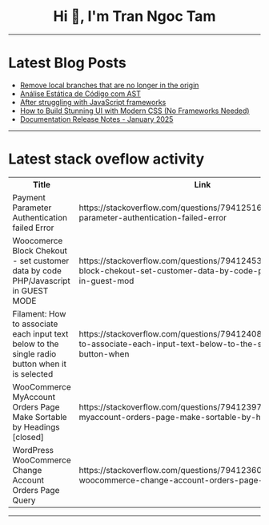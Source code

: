 <h1 align="center">Hi 👋, I'm Tran Ngoc Tam</h1>

---

# Latest Blog Posts 
<!-- BLOG-POST-LIST:START -->
- [Remove local branches that are no longer in the origin](https://dev.to/dsteixeira/remove-local-branches-that-are-no-longer-in-the-origin-cdd)
- [Análise Estática de Código com AST](https://dev.to/scovl/analise-estatica-de-codigo-com-ast-4co0)
- [After struggling with JavaScript frameworks](https://dev.to/arshh/after-struggling-with-javascript-frameworks-3k73)
- [How to Build Stunning UI with Modern CSS &lpar;No Frameworks Needed&rpar;](https://dev.to/digitalminds/how-to-build-stunning-ui-with-modern-css-no-frameworks-needed-4am3)
- [Documentation Release Notes - January 2025](https://dev.to/pubnub/documentation-release-notes-january-2025-583g)
<!-- BLOG-POST-LIST:END -->

---

# Latest stack oveflow activity
<table>
  <tr><th>Title</th><th>Link</th></tr>
  <!-- STACKOVERFLOW:START --><tr><td>Payment Parameter Authentication failed Error</td><td>https://stackoverflow.com/questions/79412516/payment-parameter-authentication-failed-error</td></tr><tr><td>Woocomerce Block Chekout - set customer data by code PHP/Javascript in GUEST MODE</td><td>https://stackoverflow.com/questions/79412453/woocomerce-block-chekout-set-customer-data-by-code-php-javascript-in-guest-mod</td></tr><tr><td>Filament: How to associate each input text below to the single radio button when it is selected</td><td>https://stackoverflow.com/questions/79412408/filament-how-to-associate-each-input-text-below-to-the-single-radio-button-when</td></tr><tr><td>WooCommerce MyAccount Orders Page Make Sortable by Headings [closed]</td><td>https://stackoverflow.com/questions/79412397/woocommerce-myaccount-orders-page-make-sortable-by-headings</td></tr><tr><td>WordPress WooCommerce Change Account Orders Page Query</td><td>https://stackoverflow.com/questions/79412360/wordpress-woocommerce-change-account-orders-page-query</td></tr><!-- STACKOVERFLOW:END -->
</table>

---


